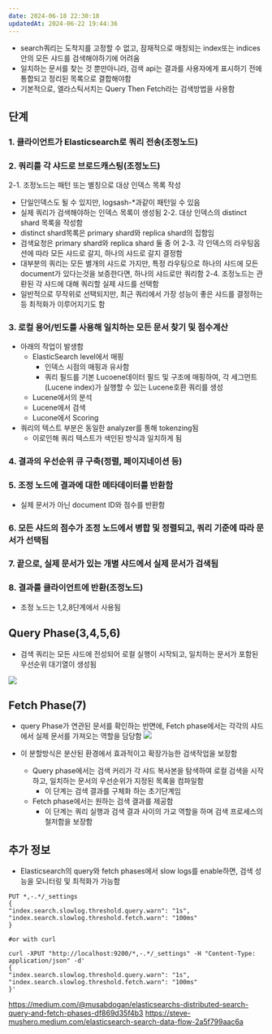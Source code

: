 ```yaml
---
date: 2024-06-18 22:30:18
updatedAt: 2024-06-22 19:44:36
---
```

- search쿼리는 도착지를 고정할 수 없고, 잠재적으로 매칭되는 index또는 indices안의 모든 샤드를 검색해야하기에 어려움
- 일치하는 문서를 찾는 것 뿐만아니라, 검색 api는 결과를 사용자에게 표시하기 전에 통합되고 정리된 목록으로 결합해야함
- 기본적으로, 엘라스틱서치는 Query Then Fetch라는 검색방법을 사용함

## 단계
### 1. 클라이언트가 Elasticsearch로 쿼리 전송(조정노드)
### 2. 쿼리를 각 샤드로 브로드캐스팅(조정노드)
2-1. 조정노드는 패턴 또는 별칭으로 대상 인덱스 목록 작성
- 단일인덱스도 될 수 있지만, logsash-\*과같이 패턴일 수 있음
- 실제 쿼리가 검색해야하는 인덱스 목록이 생성됨
2-2. 대상 인덱스의 distinct shard 목록을 작성함
- distinct shard목록은 primary shard와 replica shard의 집함임
- 검색요청은 primary shard와 replica shard 둘 중 어
2-3. 각 인덱스의 라우팅옵션에 따라 모든 샤드로 갈지, 하나의 샤드로 갈지 결정함
- 대부분의 쿼리는 모든 별개의 샤드로 가지만, 특정 라우팅으로 하나의 샤드에 모든 document가 있다는것을 보증한다면, 하나의 샤드로만 쿼리함
2-4. 조정노드는 관롼된 각 샤드에 대해 쿼리할 실제 샤드를 선택함
- 일반적으로 무작위로 선택되지만, 최근 쿼리에서 가장 성능이 좋은 샤드를 결정하는 등 최적화가 이루어지기도 함
### 3. 로컬 용어/빈도를 사용해 일치하는 모든 문서 찾기 및 점수계산
 -  아래의 작업이 발생함
	- ElasticSearch level에서 매핑
		- 인덱스 시점의 매핑과 유사함
		- 쿼리 필드를 기본 Lucoene데이터 필드 및 구조에 매핑하여, 각 세그먼트(Lucene index)가 실행할 수 있는 Lucene호환 쿼리를 생성
	- Lucene에서의 분석
	- Lucene에서 검색
	- Lucone에서 Scoring
- 쿼리의 텍스트 부분은 동일한 analyzer를 통해 tokenzing됨
	- 이로인해 쿼리 텍스트가 색인된 방식과 일치하게 됨
### 4. 결과의 우선순위 큐 구축(정렬, 페이지네이션 등)
### 5. 조정 노드에 결과에 대한 메타데이터를 반환함
- 실제 문서가 아닌 document ID와 점수를 반환함
### 6. 모든 샤드의 점수가 조정 노드에서 병합 및 정렬되고, 쿼리 기준에 따라 문서가 선택됨
### 7. 끝으로, 실제 문서가 있는 개별 샤드에서 실제 문서가 검색됨
### 8. 결과를 클라이언트에 반환(조정노드)

- 조정 노드는 1,2,8단계에서 사용됨

## Query Phase(3,4,5,6)
- 검색 쿼리는 모든 샤드에 전성되어 로컬 실행이 시작되고, 일치하는 문서가 포함된 우선순위 대기열이 생성됨

![](Pasted%20image%2020240618223803.png|center)

## Fetch Phase(7)
- query Phase가 연관된 문서를 확인하는 반면에,  Fetch phase에서는 각각의 샤드에서 실제 문서를 가져오는 역할을 담당함
![](Pasted%20image%2020240618223931.png|center)

- 이 분할방식은 분산된 환경에서 효과적이고 확장가능한 검색작업을 보장함
	- Query phase에서는 검색 커리가 각 샤드 복사본을 탐색하여 로컬 검색을 시작하고, 일치하는 문서의 우선순위가 지정된 목록을 컴파일함
		- 이 단계는 검색 결과를 구체화 하는 초기단계임
	- Fetch phase에서는 원하는 검색 결과를 제공함
		- 이 단계는 쿼리 실행과 검색 결과 사이의 가교 역할을 하며 검색 프로세스의 철저함을 보장함

## 추가 정보
- Elasticsearch의 query와 fetch phases에서 slow logs를 enable하면, 검색 성능을 모니터링 및 최적화가 가능함
```HTTp
PUT *,-.*/_settings  
{  
"index.search.slowlog.threshold.query.warn": "1s",  
"index.search.slowlog.threshold.fetch.warn": "100ms"  
}  
  
#or with curl  
  
curl -XPUT "http://localhost:9200/*,-.*/_settings" -H "Content-Type: application/json" -d'  
{  
"index.search.slowlog.threshold.query.warn": "1s",  
"index.search.slowlog.threshold.fetch.warn": "100ms"  
}'
```



https://medium.com/@musabdogan/elasticsearchs-distributed-search-query-and-fetch-phases-df869d35f4b3
https://steve-mushero.medium.com/elasticsearch-search-data-flow-2a5f799aac6a